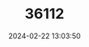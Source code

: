 ---
title: "36112"
category: "Trichilia tetrapetala"
draft: false
date: 2024-02-22 13:03:50
languages:
  Portuguese: ["Baga-de-morcego"]
---